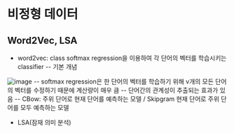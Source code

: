 # 비정형 데이터 

## Word2Vec, LSA
- word2vec: class softmax regression을 이용하여 각 단어의 벡터를 학습시키는 classifier
-- 기본 개념

![image](https://user-images.githubusercontent.com/70933580/165459094-6cf61360-e51b-46e0-968d-3499303a3eb8.png)
-- softmax regression은 한 단어의 벡터를 학습하기 위해 v개의 모든 단어의 벡터를 수정하기 때문에 계산량이 매우 큼
-- 단어간의 관계성이 추출되는 효과가 있음
-- CBow: 주위 단어로 현재 단어를 예측하는 모델 / Skipgram 현재 단어로 주위 단어를 모두 예측하는 모델

- LSA(잠재 의미 분석) 
